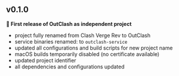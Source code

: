 ## v0.1.0

**🎉 First release of OutClash as independent project**

- project fully renamed from Clash Verge Rev to OutClash
- service binaries renamed: to `outclash-service`
- updated all configurations and build scripts for new project name
- macOS builds temporarily disabled (no certificate available)
- updated project identifier
- all dependencies and configurations updated
